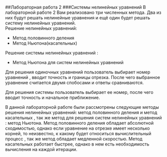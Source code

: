##Лабораторная работа 2 
###Системы нелинейных уравнений
В лабораторной работе 2 Вам реализовано три численных метода. 
Два из них будут решать нелинейные уравнения и ещё один будет решать систему нелинейных уравнений.  
Решение нелинейных уравнений:
* Метод половинного деления
* Метод Ньютона(касательных)

Решение системы нелинейных уравнений :
* Метод Ньютона для систем нелинейных уравнений

Для решения одиночных уравнений пользователь выбирает номер уравнений , вводит точность и
границы отрезка. После чего выбранное уравнение считается двумя спобосами и ответы сравниваются.  

Для решения системы пользователь выбирает ее номер, после чего
вводит точность и начальное приближение.    

В данной лабораторной работе были рассмотрены следующие методы решения нелинейных уравнений: метод половинного деления и метод касательных , так же метод для решения систем нелинейных уравнений : метод Ньютона. Метод половинного деления обладает абсолютной сходимостью, однако если уравнение на отрезке имеет несколько корней, то неизвестно,  к какому будет относиться вычислительный процесс , так же метод обладает медленной скоростью. Метод касательных работает быстрее, однако в нем есть необходимость вычисления на каждой итерации. 



